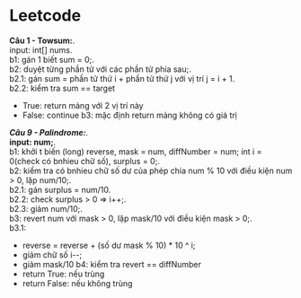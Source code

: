 # Leetcode

**Câu 1 - Towsum:**.\
input: int[] nums.\
b1: gán 1 biết sum = 0;.\
b2: duyệt từng phần tử với các phần tử phía sau;.\
b2.1: gán sum = phần tử thứ i + phần tử thứ j với vị trí j = i + 1.\
b2.2: kiểm tra sum == target
 - True: return mảng với 2 vị trí này
 - False: continue
b3: mặc định return mảng không có giá trị

***Câu 9 - Palindrome:***.\
**input: num;**.\
b1: khởi t biến (long) reverse, mask = num, diffNumber = num; int i = 0(check có bnhieu chữ số), surplus = 0;.\
b2: kiểm tra có bnhieu chữ số dư của phép chia num % 10 với điều kiện num > 0, lặp num/10;.\
b2.1: gán surplus = num/10.\
b2.2: check surplus > 0 => i++;.\
b2.3: giảm num/10;.\
b3: revert num với mask > 0, lặp mask/10 với điều kiện mask > 0;.\
b3.1:
  - reverse = reverse + (số dư mask % 10) * 10 ^ i;
  - giảm chữ số i--;
  - giảm mask/10
b4: kiểm tra revert == diffNumber
  - return True: nếu trùng
  - return False: nếu không trùng
